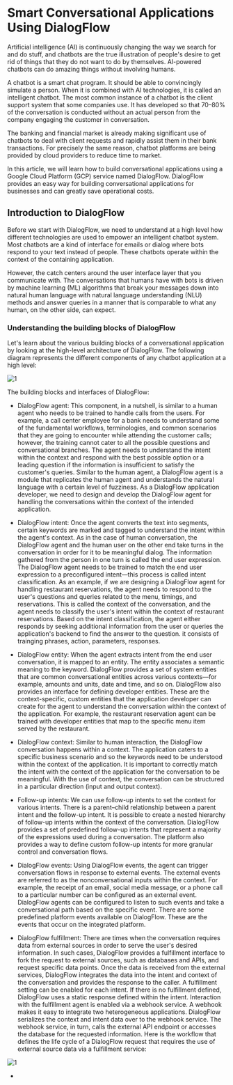 
# Smart Conversational Applications Using DialogFlow

Artificial intelligence (AI) is continuously changing the way we search for and do stuff, and chatbots are the true illustration of people's desire to get rid of things that they do not want to do by themselves. AI-powered chatbots can do amazing things without involving humans.

A chatbot is a smart chat program. It should be able to convincingly simulate a person. When it is combined with AI technologies, it is called an intelligent chatbot. The most common instance of a chatbot is the client support system that some companies use. It has developed so that 70–80% of the conversation is conducted without an actual person from the company engaging the customer in conversation.

The banking and financial market is already making significant use of chatbots to deal with client requests and rapidly assist them in their bank transactions. For precisely the same reason, chatbot platforms are being provided by cloud providers to reduce time to market.

In this article, we will learn how to build conversational applications using a Google Cloud Platform (GCP) service named DialogFlow. DialogFlow provides an easy way for building conversational applications for businesses and can greatly save operational costs.


## Introduction to DialogFlow

Before we start with DialogFlow, we need to understand at a high level how different technologies are used to empower an intelligent chatbot system. Most chatbots are a kind of interface for emails or dialog where bots respond to your text instead of people. These chatbots operate within the context of the containing application.

However, the catch centers around the user interface layer that you communicate with. The conversations that humans have with bots is driven by machine learning (ML) algorithms that break your messages down into natural human language with natural language understanding (NLU) methods and answer queries in a manner that is comparable to what any human, on the other side, can expect.

### Understanding the building blocks of DialogFlow

Let's learn about the various building blocks of a conversational application by looking at the high-level architecture of DialogFlow. The following diagram represents the different components of any chatbot application at a high level:


![1](https://user-images.githubusercontent.com/23625821/122715357-09a2df00-d269-11eb-802c-cdc67616f40f.png)


The building blocks and interfaces of DialogFlow: 


- DialogFlow agent: This component, in a nutshell, is similar to a human agent who needs to be trained to handle calls from the users. For example, a call center employee for a bank needs to understand some of the fundamental workflows, terminologies, and common scenarios that they are going to encounter while attending the customer calls; however, the training cannot cater to all the possible questions and conversational branches. The agent needs to understand the intent within the context and respond with the best possible option or a leading question if the information is insufficient to satisfy the customer's queries. Similar to the human agent, a DialogFlow agent is a module that replicates the human agent and understands the natural language with a certain level of fuzziness. As
a DialogFlow application developer, we need to design and develop the DialogFlow agent for handling the conversations within the context of the intended application.

- DialogFlow intent: Once the agent converts the text into segments, certain keywords are marked and tagged to understand the intent within the agent's
context. As in the case of human conversation, the DialogFlow agent and the human user on the other end take turns in the conversation in order for it to be
meaningful dialog. The information gathered from the person in one turn is called the end user expression. The DialogFlow agent needs to be trained to match the end user expression to a preconfigured intent—this process is called intent classification. As an example, if we are designing a DialogFlow agent for
handling restaurant reservations, the agent needs to respond to the user's questions and queries related to the menu, timings, and reservations. This is called the context of the conversation, and the agent needs to classify the user's intent within the context of restaurant reservations. Based on the intent
classification, the agent either responds by seeking additional information from the user or queries the application's backend to find the answer to the question.
it consists of trainging phrases, action, parameters, responses. 

- DialogFlow entity: When the agent extracts intent from the end user conversation, it is mapped to an entity. The entity associates a semantic meaning
to the keyword. DialogFlow provides a set of system entities that are common conversational entities across various contexts—for example, amounts and units,
date and time, and so on. DialogFlow also provides an interface for defining developer entities. These are the context-specific, custom entities that the
application developer can create for the agent to understand the conversation within the context of the application. For example, the restaurant reservation
agent can be trained with developer entities that map to the specific menu item served by the restaurant.

- DialogFlow context: Similar to human interaction, the DialogFlow conversation happens within a context. The application caters to a specific business scenario
and so the keywords need to be understood within the context of the application. It is important to correctly match the intent with the context of the application for the conversation to be meaningful. With the use of context, the conversation can be structured in a particular direction (input and output context).

- Follow-up intents: We can use follow-up intents to set the context for various intents. There is a parent–child relationship between a parent intent and the
follow-up intent. It is possible to create a nested hierarchy of follow-up intents within the context of the conversation. DialogFlow provides a set of predefined
follow-up intents that represent a majority of the expressions used during a conversation. The platform also provides a way to define custom follow-up intents for more granular control and conversation flows.

- DialogFlow events: Using DialogFlow events, the agent can trigger conversation flows in response to external events. The external events are referred to as the
nonconversational inputs within the context. For example, the receipt of an email, social media message, or a phone call to a particular number can be configured as an external event. DialogFlow agents can be configured to listen to such events and take a conversational path based on the specific event. There are some predefined platform events available on DialogFlow. These are the events that occur on the integrated platform.


- DialogFlow fulfillment: There are times when the conversation requires data from external sources in order to serve the user's desired information. In such
cases, DialogFlow provides a fulfillment interface to fork the request to external sources, such as databases and APIs, and request specific data points. Once the data is received from the external services, DialogFlow integrates the data into the intent and context of the conversation and provides the response to the caller. A fulfillment setting can be enabled for each intent. If there is no fulfillment defined, DialogFlow uses a static response defined within the intent. Interaction with the fulfillment agent is enabled via a webhook service. A webhook makes it easy to integrate two heterogeneous applications. DialogFlow serializes the context and intent data over to the webhook service. The webhook service, in turn, calls the external API endpoint or accesses the database for the requested information. Here is the workflow that defines the life cycle of a DialogFlow request that requires the use of external source data via a fulfillment service:

![1](https://user-images.githubusercontent.com/23625821/122716754-f5f87800-d26a-11eb-8140-f44c688d93c5.png)




- 
